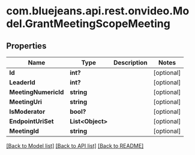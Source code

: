 # com.bluejeans.api.rest.onvideo.Model.GrantMeetingScopeMeeting
## Properties

Name | Type | Description | Notes
------------ | ------------- | ------------- | -------------
**Id** | **int?** |  | [optional] 
**LeaderId** | **int?** |  | [optional] 
**MeetingNumericId** | **string** |  | [optional] 
**MeetingUri** | **string** |  | [optional] 
**IsModerator** | **bool?** |  | [optional] 
**EndpointUriSet** | **List&lt;Object&gt;** |  | [optional] 
**MeetingId** | **string** |  | [optional] 

[[Back to Model list]](../README.md#documentation-for-models) [[Back to API list]](../README.md#documentation-for-api-endpoints) [[Back to README]](../README.md)

